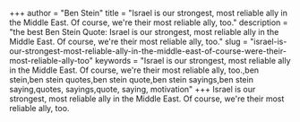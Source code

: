 +++
author = "Ben Stein"
title = "Israel is our strongest, most reliable ally in the Middle East. Of course, we're their most reliable ally, too."
description = "the best Ben Stein Quote: Israel is our strongest, most reliable ally in the Middle East. Of course, we're their most reliable ally, too."
slug = "israel-is-our-strongest-most-reliable-ally-in-the-middle-east-of-course-were-their-most-reliable-ally-too"
keywords = "Israel is our strongest, most reliable ally in the Middle East. Of course, we're their most reliable ally, too.,ben stein,ben stein quotes,ben stein quote,ben stein sayings,ben stein saying,quotes, sayings,quote, saying, motivation"
+++
Israel is our strongest, most reliable ally in the Middle East. Of course, we're their most reliable ally, too.
